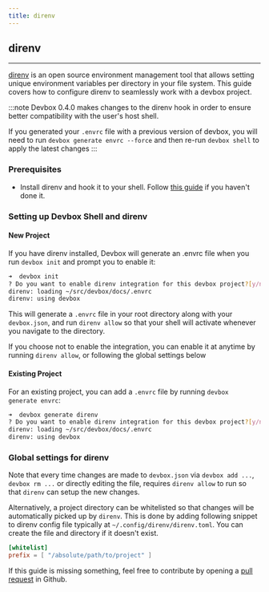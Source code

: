 ```yaml
---
title: direnv 
---
```



## direnv
___
[direnv](https://direnv.net) is an open source environment management tool that allows setting unique environment variables per directory in your file system. This guide covers how to configure direnv to seamlessly work with a devbox project.

:::note 
Devbox 0.4.0 makes changes to the direnv hook in order to ensure better compatibility with the user's host shell. 
    
If you generated your `.envrc` file with a previous version of devbox, you will need to run `devbox generate envrc --force` and then re-run `devbox shell` to apply the latest changes
:::

### Prerequisites
* Install direnv and hook it to your shell. Follow [this guide](https://direnv.net/#basic-installation) if you haven't done it. 

### Setting up Devbox Shell and direnv

#### New Project

If you have direnv installed, Devbox will generate an .envrc file when you run `devbox init` and prompt you to enable it:

```bash
➜  devbox init
? Do you want to enable direnv integration for this devbox project?[y/n] y
direnv: loading ~/src/devbox/docs/.envrc
direnv: using devbox
```

This will generate a `.envrc` file in your root directory along with your `devbox.json`, and run `direnv allow` so that your shell will activate whenever you navigate to the directory.

If you choose not to enable the integration, you can enable it at anytime by running `direnv allow`, or following the global settings below

#### Existing Project

For an existing project, you can add a `.envrc` file by running `devbox generate envrc`:

```bash
➜  devbox generate direnv
? Do you want to enable direnv integration for this devbox project?[y/n] y
direnv: loading ~/src/devbox/docs/.envrc
direnv: using devbox
```

### Global settings for direnv

Note that every time changes are made to `devbox.json` via `devbox add ...`, `devbox rm ...` or directly editing the file, requires `direnv allow` to run so that `direnv` can setup the new changes.

Alternatively, a project directory can be whitelisted so that changes will be automatically picked up by `direnv`. This is done by adding following snippet to direnv config file typically at `~/.config/direnv/direnv.toml`. You can create the file and directory if it doesn't exist.

```toml
[whitelist]
prefix = [ "/absolute/path/to/project" ]

```
<!-- TODO: add steps for vscode integration -->

If this guide is missing something, feel free to contribute by opening a [pull request](https://github.com/jetpack-io/devbox/pulls) in Github.